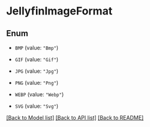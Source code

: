 # JellyfinImageFormat

## Enum


* `BMP` (value: `"Bmp"`)

* `GIF` (value: `"Gif"`)

* `JPG` (value: `"Jpg"`)

* `PNG` (value: `"Png"`)

* `WEBP` (value: `"Webp"`)

* `SVG` (value: `"Svg"`)


[[Back to Model list]](../README.md#documentation-for-models) [[Back to API list]](../README.md#documentation-for-api-endpoints) [[Back to README]](../README.md)


